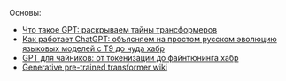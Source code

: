 Основы:
- [Что такое GPT: раскрываем тайны трансформеров](https://proglib.io/p/chto-takoe-gpt-raskryvaem-tayny-transformerov-2024-04-11?ysclid=m9whdfc17e35837005)
- [Как работает ChatGPT: объясняем на простом русском эволюцию языковых моделей с T9 до чуда хабр](https://habr.com/ru/companies/ods/articles/716918/)
- [GPT для чайников: от токенизации до файнтюнинга хабр](https://habr.com/ru/articles/599673/)
- [Generative pre-trained transformer wiki](https://ru.wikipedia.org/wiki/Generative_pre-trained_transformer)
